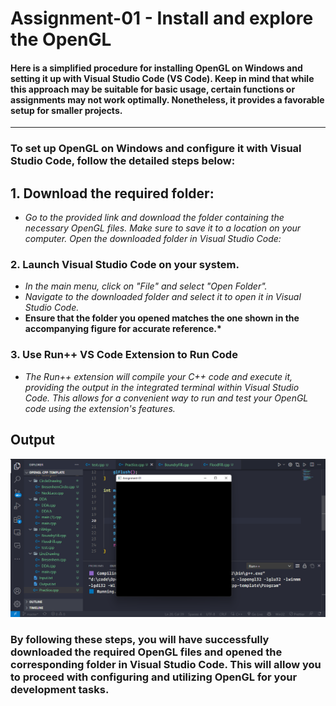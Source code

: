 # Assignment-01 - Install and explore the OpenGL

#### Here is a simplified procedure for installing OpenGL on Windows and setting it up with Visual Studio Code (VS Code). Keep in mind that while this approach may be suitable for basic usage, certain functions or assignments may not work optimally. Nonetheless, it provides a favorable setup for smaller projects.

<hr>

### To set up OpenGL on Windows and configure it with Visual Studio Code, follow the detailed steps below:

## 1. Download the required folder:

- _Go to the provided link and download the folder containing the necessary
  OpenGL files. Make sure to save it to a location on your computer. Open the
  downloaded folder in Visual Studio Code:_

### 2. Launch Visual Studio Code on your system.

- _In the main menu, click on "File" and select "Open Folder"._
- _Navigate to the downloaded folder and select it to open it in Visual Studio
  Code._
- **Ensure that the folder you opened matches the one shown in the accompanying
  figure for accurate reference.\***

### 3. Use Run++ VS Code Extension to Run Code

- _The Run++ extension will compile your C++ code and execute it, providing the
  output in the integrated terminal within Visual Studio Code. This allows for a
  convenient way to run and test your OpenGL code using the extension's
  features._

## Output

<img src="Assignment-01.png" alt="assignment-01"></img>

### By following these steps, you will have successfully downloaded the required OpenGL files and opened the corresponding folder in Visual Studio Code. This will allow you to proceed with configuring and utilizing OpenGL for your development tasks.
